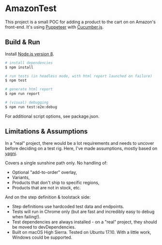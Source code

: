 # AmazonTest

This project is a small POC for adding a product to the cart on on Amazon's front-end.
It's using [Puppeteer](https://developers.google.com/web/tools/puppeteer/) with
[Cucumber.js](https://github.com/cucumber/cucumber-js).

## Build & Run

Install [Node.js version 8](https://nodejs.org/en/download/).

``` bash
# install dependencies
$ npm install

# run tests (in headless mode, with html report launched on failure)
$ npm test

# generate html report
$ npm run report

# (visual) debugging
$ npm run test:e2e:debug
```

For additional script options, see package.json.

## Limitations & Assumptions

In a "real" project, there would be a lot requirements and needs to uncover before deciding on a test rig.
Here, I've made assumptions, mostly based on [yagni](https://martinfowler.com/bliki/Yagni.html).

Covers a single sunshine path only. No handling of:
- Optional "add-to-order" overlay,
- Variants,
- Products that don't ship to specific regions,
- Products that are not in stock,
etc. 

And on the step definition & toolstack side:
- Step definitions use hardcoded test data and endpoints.
- Tests will run in Chrome only (but are fast and incredibly easy to debug when failing!).
- Test dependencies are always installed - on a "real" project, they should be moved to devDependencies.
- Built on macOS High Sierra. Tested on Ubuntu 17.10. With a little work, Windows could be supported.
